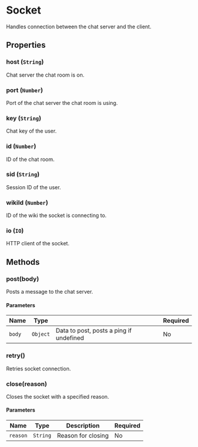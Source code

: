 # Socket
Handles connection between the chat server and the client.

## Properties
### host (`String`)
Chat server the chat room is on.

### port (`Number`)
Port of the chat server the chat room is using.

### key (`String`)
Chat key of the user.

### id (`Number`)
ID of the chat room.

### sid (`String`)
Session ID of the user.

### wikiId (`Number`)
ID of the wiki the socket is connecting to.

### io (`IO`)
HTTP client of the socket.

## Methods
### post(body)
Posts a message to the chat server.
#### Parameters
| Name   | Type     |                                         | Required |
| ------ | -------- | --------------------------------------- | -------- |
| `body` | `Object` | Data to post, posts a ping if undefined | No       |

### retry()
Retries socket connection.

### close(reason)
Closes the socket with a specified reason.
#### Parameters
| Name     | Type     | Description        | Required |
| -------- | -------- | ------------------ | -------- |
| `reason` | `String` | Reason for closing | No       |
